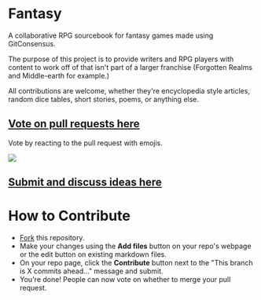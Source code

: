 # Fantasy

A collaborative RPG sourcebook for fantasy games made using GitConsensus.

The purpose of this project is to provide writers and RPG players with content to work off of that isn't part of a larger franchise (Forgotten Realms and Middle-earth for example.)

All contributions are welcome, whether they're encyclopedia style articles, random dice tables, short stories, poems, or anything else.

## [Vote on pull requests here](https://github.com/OpenSettingBooks/Fantasy/pulls)

Vote by reacting to the pull request with emojis.

![](https://www.gitconsensus.com/static/6a4c0d770b6e7a65be7deb9d5f9d54b0/774d6/votes.png)

## [Submit and discuss ideas here](https://github.com/OpenSettingBooks/Fantasy/issues)

# How to Contribute

* [Fork](https://github.com/OpenSettingBooks/Fantasy/fork) this repository.
* Make your changes using the **Add files** button on your repo's webpage or the edit button on existing markdown files.
* On your repo page, click the **Contribute** button next to the "This branch is X commits ahead..." message and submit.
* You're done! People can now vote on whether to merge your pull request.
